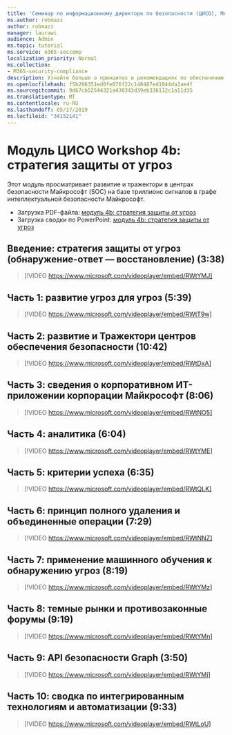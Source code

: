 ```yaml
---
title: 'Семинар по информационному директоре по безопасности (ЦИСО), Module 4b: стратегия защиты от угроз'
ms.author: robmazz
author: robmazz
manager: laurawi
audience: Admin
ms.topic: tutorial
ms.service: o365-seccomp
localization_priority: Normal
ms.collection:
- M365-security-compliance
description: Узнайте больше о принципах и рекомендациях по обеспечению безопасности модернизации в Организации.
ms.openlocfilehash: f5b296351ed0fe076f22c148487ed1044da3ae4f
ms.sourcegitcommit: 9d67cb52544321a430343d39eb336112c1a11d35
ms.translationtype: MT
ms.contentlocale: ru-RU
ms.lasthandoff: 05/17/2019
ms.locfileid: "34152141"
---
```

# <a name="ciso-workshop-module-4b-threat-protection-strategy"></a>Модуль ЦИСО Workshop 4b: стратегия защиты от угроз 

Этот модуль просматривает развитие и тражектори в центрах безопасности Майкрософт (SOC) на базе триллионс сигналов в графе интеллектуальной безопасности Майкрософт.

- Загрузка PDF-файла: [модуль 4b: стратегия защиты от угроз](media/ciso-workshop-4b-threat-protection-strategy.pdf)
- Загрузка сводки по PowerPoint: [модуль 4b: стратегия защиты от угроз](https://docs.microsoft.com/office365/securitycompliance/media/ciso-workshop-4b-threat-protection-strategy.pptx)

## <a name="introduction-threat-protection-strategy-detect-respond-recover-338"></a>Введение: стратегия защиты от угроз (обнаружение-ответ — восстановление) (3:38)

> [!VIDEO https://www.microsoft.com/videoplayer/embed/RWtYMJ]

## <a name="part-1-evolution-of-threat-landscape-539"></a>Часть 1: развитие угроз для угроз (5:39)

> [!VIDEO https://www.microsoft.com/videoplayer/embed/RWtT9w]

## <a name="part-2-evolution-and-trajectory-of-security-operations-centers-1042"></a>Часть 2: развитие и Тражектори центров обеспечения безопасности (10:42)

> [!VIDEO https://www.microsoft.com/videoplayer/embed/RWtDxA]

## <a name="part-3-learnings-from-microsofts-corporate-it-soc-806"></a>Часть 3: сведения о корпоративном ИТ-приложении корпорации Майкрософт (8:06)

> [!VIDEO https://www.microsoft.com/videoplayer/embed/RWtNO5]

## <a name="part-4-intelligence-604"></a>Часть 4: аналитика (6:04)

> [!VIDEO https://www.microsoft.com/videoplayer/embed/RWtYME]

## <a name="part-5-success-criteria-635"></a>Часть 5: критерии успеха (6:35)

> [!VIDEO https://www.microsoft.com/videoplayer/embed/RWtQLK]

## <a name="part-6-full-kill-chain-approach-and-integrated-operations-729"></a>Часть 6: принцип полного удаления и объединенные операции (7:29)

> [!VIDEO https://www.microsoft.com/videoplayer/embed/RWtNNZ]

## <a name="part-7-applying-machine-learning-to-threat-detection-819"></a>Часть 7: применение машинного обучения к обнаружению угроз (8:19)

> [!VIDEO https://www.microsoft.com/videoplayer/embed/RWtYMz]

## <a name="part-8-dark-markets-and-criminal-forums-919"></a>Часть 8: темные рынки и противозаконные форумы (9:19)

> [!VIDEO https://www.microsoft.com/videoplayer/embed/RWtYMn]

## <a name="part-9-graph-security-api-350"></a>Часть 9: API безопасности Graph (3:50)

> [!VIDEO https://www.microsoft.com/videoplayer/embed/RWtYMj]

## <a name="part-10-summary-of-integrated-technology-and-automation-933"></a>Часть 10: сводка по интегрированным технологиям и автоматизации (9:33)

> [!VIDEO https://www.microsoft.com/videoplayer/embed/RWtLoU]